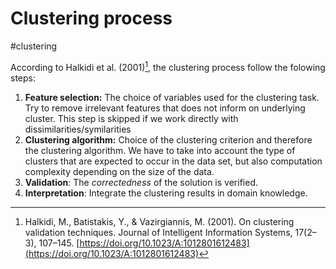 # Clustering process

#clustering 

According to Halkidi et al. (2001)[^ref1], the clustering process follow the folowing steps:

1. **Feature selection:** The choice of variables used for the clustering task. Try to remove irrelevant features that does not inform on underlying cluster. This step is skipped if we work directly with dissimilarities/symilarities
2. **Clustering algorithm:** Choice of the clustering criterion and therefore the clustering algorithm. We have to take into account the type of clusters that are expected to occur in the data set, but also computation complexity depending on the size of the data.
3. **Validation**: The *correctedness* of the solution is verified.
4. **Interpretation**: Integrate the clustering results in domain knowledge.

[^ref1]: Halkidi, M., Batistakis, Y., & Vazirgiannis, M. (2001). On clustering validation techniques. Journal of Intelligent Information Systems, 17(2–3), 107–145. [https://doi.org/10.1023/A:1012801612483](https://doi.org/10.1023/A:1012801612483)

